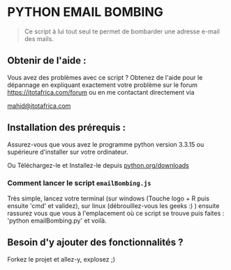 # PYTHON EMAIL BOMBING 

> Ce script à lui tout seul te permet de bombarder une adresse e-mail des mails.

## Obtenir de l'aide :
Vous avez des problèmes avec ce script ? Obtenez de l'aide pour le dépannage en expliquant exactement votre problème sur le forum https://itotafrica.com/forum ou en me contactant directement via

mahid@itotafrica.com 

## Installation des prérequis :

Assurez-vous que vous avez le programme python version 3.3.15 ou supérieure d'installer sur votre ordinateur.

Ou Téléchargez-le et Installez-le depuis [python.org/downloads](https://www.python.org/downloads/)

### Comment lancer le script `emailBombing.js`

Très simple, lancez votre terminal (sur windows (Touche logo + R puis ensuite 'cmd' et validez), sur linux (débrouillez-vous les geeks :) ) ensuite rassurez vous que vous à l'emplacement où ce script se trouve puis faites : 'python emailBombing.py' et voilà.

## Besoin d'y ajouter des fonctionnalités ?

Forkez le projet et allez-y, explosez ;)  